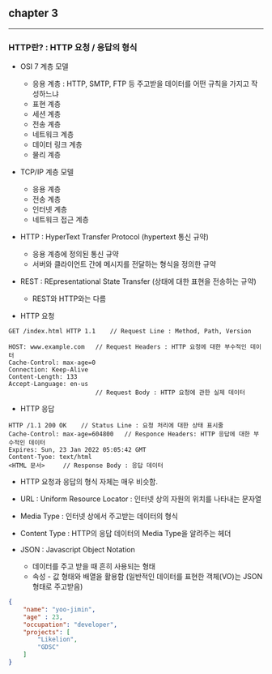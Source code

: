 ## chapter 3

------

### HTTP란? : HTTP 요청 / 응답의 형식
- OSI 7 계층 모델 
    - 응용 계층 : HTTP, SMTP, FTP 등 주고받을 데이터를 어떤 규칙을 가지고 작성하느냐 
    - 표현 계층 
    - 세션 계층 
    - 전송 계층 
    - 네트워크 계층 
    - 데이터 링크 계층 
    - 물리 계층

- TCP/IP 계층 모델 
    - 응용 계층 
    - 전송 계층 
    - 인터넷 계층 
    - 네트워크 접근 계층

- HTTP : HyperText Transfer Protocol (hypertext 통신 규약)
    - 응용 계층에 정의된 통신 규약
    - 서버와 클라이언트 간에 메시지를 전달하는 형식을 정의한 규약

- REST : REpresentational State Transfer (상태에 대한 표현을 전송하는 규약)
    - REST와 HTTP와는 다름
    
- HTTP 요청
```
GET /index.html HTTP 1.1    // Request Line : Method, Path, Version

HOST: www.example.com   // Request Headers : HTTP 요청에 대한 부수적인 데이터
Cache-Control: max-age=0    
Connection: Keep-Alive
Content-Length: 133
Accept-Language: en-us
                        // Request Body : HTTP 요청에 관한 실제 데이터

```
- HTTP 응답
```
HTTP /1.1 200 OK    // Status Line : 요청 처리에 대한 상태 표시줄
Cache-Control: max-age=604800   // Responce Headers: HTTP 응답에 대한 부수적인 데이터
Expires: Sun, 23 Jan 2022 05:05:42 GMT
Content-Tyoe: text/html
<HTML 문서>     // Response Body : 응답 데이터
```
- HTTP 요청과 응답의 형식 자체는 매우 비슷함.
- URL : Uniform Resource Locator : 인터넷 상의 자원의 위치를 나타내는 문자열

- Media Type : 인터넷 상에서 주고받는 데이터의 형식
- Content Type : HTTP의 응답 데이터의 Media Type을 알려주는 헤더

- JSON : Javascript Object Notation
    - 데이터를 주고 받을 때 흔히 사용되는 형태
    - 속성 - 값 형태와 배열을 활용함
(일반적인 데이터를 표현한 객체(VO)는 JSON 형태로 주고받음)
```json
{
    "name": "yoo-jimin",
    "age" : 23,
    "occupation": "developer",
    "projects": [
        "Likelion",
        "GDSC"
    ]
}
```